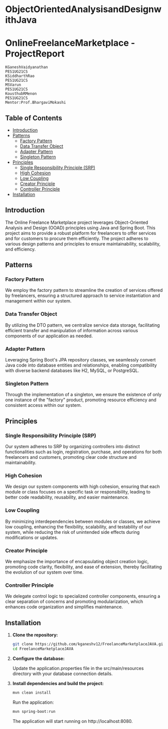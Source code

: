 # ObjectOrientedAnalysisandDesignwithJava

# OnlineFreelanceMarketplace - ProjectReport

```
KGaneshVaidyanathan
PES1UG21CS
KSiddharthRao
PES1UG21CS
MSVarun
PES1UG21CS
KousthubRMenon
PES1UG21CS
Mentor:Prof.BhargaviMokashi
```


## Table of Contents

- [Introduction](#introduction)
- [Patterns](#patterns)
  - [Factory Pattern](#factory-pattern)
  - [Data Transfer Object](#data-transfer-object)
  - [Adapter Pattern](#adapter-pattern)
  - [Singleton Pattern](#singleton-pattern)
- [Principles](#principles)
  - [Single Responsibility Principle (SRP)](#single-responsibility-principle-srp)
  - [High Cohesion](#high-cohesion)
  - [Low Coupling](#low-coupling)
  - [Creator Principle](#creator-principle)
  - [Controller Principle](#controller-principle)
- [Installation](#installation)

## Introduction

The Online Freelance Marketplace project leverages Object-Oriented Analysis and Design (OOAD) principles using Java and Spring Boot. This project aims to provide a robust platform for freelancers to offer services and for customers to procure them efficiently. The project adheres to various design patterns and principles to ensure maintainability, scalability, and efficiency.

## Patterns

### Factory Pattern

We employ the factory pattern to streamline the creation of services offered by freelancers, ensuring a structured approach to service instantiation and management within our system.

### Data Transfer Object

By utilizing the DTO pattern, we centralize service data storage, facilitating efficient transfer and manipulation of information across various components of our application as needed.

### Adapter Pattern

Leveraging Spring Boot's JPA repository classes, we seamlessly convert Java code into database entities and relationships, enabling compatibility with diverse backend databases like H2, MySQL, or PostgreSQL.

### Singleton Pattern

Through the implementation of a singleton, we ensure the existence of only one instance of the "factory" product, promoting resource efficiency and consistent access within our system.


## Principles

### Single Responsibility Principle (SRP)

Our system adheres to SRP by organizing controllers into distinct functionalities such as login, registration, purchase, and operations for both freelancers and customers, promoting clear code structure and maintainability.

### High Cohesion

We design our system components with high cohesion, ensuring that each module or class focuses on a specific task or responsibility, leading to better code readability, reusability, and easier maintenance.


### Low Coupling

By minimizing interdependencies between modules or classes, we achieve low coupling, enhancing the flexibility, scalability, and testability of our system, while reducing the risk of unintended side effects during modifications or updates.

### Creator Principle

We emphasize the importance of encapsulating object creation logic, promoting code clarity, flexibility, and ease of extension, thereby facilitating the evolution of our system over time.

### Controller Principle

We delegate control logic to specialized controller components, ensuring a clear separation of concerns and promoting modularization, which enhances code organization and simplifies maintenance.

## Installation

1. **Clone the repository:**

   ```bash
   git clone https://github.com/kganeshv12/FreelanceMarketplaceJAVA.git
   cd FreelanceMarketplaceJAVA
   ```
2. **Configure the database:**

    Update the application.properties file in the src/main/resources directory with your database connection details.

3. **Install dependencies and build the project:**

    ```bash
    mvn clean install
    ```
    Run the application:
    ```bash
    mvn spring-boot:run
    ```
    The application will start running on http://localhost:8080.
